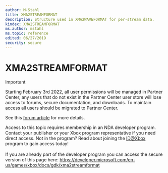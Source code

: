 ```yaml
---
author: M-Stahl
title: XMA2STREAMFORMAT
description: Structure used in XMA2WAVEFORMAT for per-stream data.
kindex: XMA2STREAMFORMAT
ms.author: mstahl
ms.topic: reference
edited: 06/27/2019
security: secure
---
```


# XMA2STREAMFORMAT
> [!IMPORTANT]
> Starting February 3rd 2022, all user permissions will be managed in Partner Center, any users that do not exist in the Partner Center user store will lose access to forums, secure documentation, and downloads. To maintain access all users should be migrated to Partner Center. <p></p>See this <a href="https://forums.xboxlive.com/articles/132187/breaking-change-user-access-for-forums-secure-docu.html">forum article</a> for more details.  

 Access to this topic requires membership in an NDA developer program. Contact your publisher or your Xbox program representative if you need direct access. Not in the program? Read about joining the <a href="https://www.xbox.com/Developers/id">ID@Xbox</a> program to gain access today!  <br/><br/>If you are already part of the developer program you can access the secure version of this page here: <a target="_blank" href="https://developer.microsoft.com/en-us/games/xbox/docs/gdk/xma2streamformat">https://developer.microsoft.com/en-us/games/xbox/docs/gdk/xma2streamformat</a>